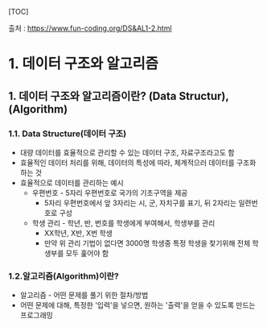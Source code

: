 [TOC]

출처 : https://www.fun-coding.org/DS&AL1-2.html

# 1. 데이터 구조와 알고리즘

## 1. 데이터 구조와 알고리즘이란? (Data Structur), (Algorithm)

### 1.1. Data Structure(데이터 구조)

- 대량 데이터를 효율적으로 관리할 수 있는 데이터 구조, 자료구조라고도 함
- 효율적인 데이터 처리를 위해, 데이터의 특성에 따라, 체계적으러 데이터를 구조화 하는 것
- 효율적으로 데이터를 관리하는 예시
  - 우편번호 - 5자리 우편번호로 국가의 기초구역을 제공
    - 5자리 우편번호에서 앞 3자리는 시, 군, 자치구를 표기, 뒤 2자리는 일련번호로 구성
  - 학생 관리 - 학년, 반, 번호를 학생에게 부여해서, 학생부를 관리
    - XX학년, X반, X번 학생
    - 만약 위 관리 기법이 없다면 3000명 학생중 특정 학생을 찾기위해 전체 학생부를 모두 훑어야 함

### 1.2.알고리즘(Algorithm)이란?

- 알고리즘 - 어떤 문제를 풀기 위한 절차/방법
- 어떤 문제에 대해, 특정한 '입력'을 넣으면, 원하는 '출력'을 얻을 수 있도록 만드는 프로그래밍


